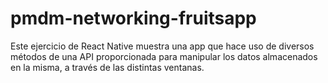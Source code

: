 # pmdm-networking-fruitsapp
Este ejercicio de React Native muestra una app que hace uso de diversos métodos de una API proporcionada para manipular los datos almacenados en la misma, a través de las distintas ventanas. 
